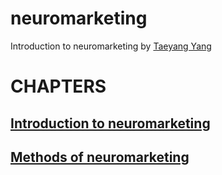 # neuromarketing
Introduction to neuromarketing by [Taeyang Yang](https://sites.google.com/view/tyang/profile)

# CHAPTERS
## [Introduction to neuromarketing](https://github.com/tyami/neuromarketing/blob/master/1%20introduction%20to%20neuromarketing.pdf)
## [Methods of neuromarketing](https://github.com/tyami/neuromarketing/blob/master/2%20methods%20of%20neuromarketing.pdf)

